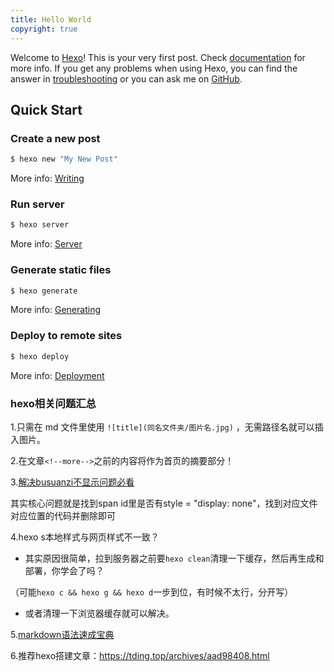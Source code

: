 ```yaml
---
title: Hello World
copyright: true
---
```

Welcome to [Hexo](https://hexo.io/)! This is your very first post. Check [documentation](https://hexo.io/docs/) for more info. If you get any problems when using Hexo, you can find the answer in [troubleshooting](https://hexo.io/docs/troubleshooting.html) or you can ask me on [GitHub](https://github.com/hexojs/hexo/issues).

<!--more-->

## Quick Start

### Create a new post

``` bash
$ hexo new "My New Post"
```

More info: [Writing](https://hexo.io/docs/writing.html)

### Run server

``` bash
$ hexo server
```

More info: [Server](https://hexo.io/docs/server.html)

### Generate static files

``` bash
$ hexo generate
```

More info: [Generating](https://hexo.io/docs/generating.html)

### Deploy to remote sites

``` bash
$ hexo deploy
```

More info: [Deployment](https://hexo.io/docs/one-command-deployment.html)

### hexo相关问题汇总

1.只需在 md 文件里使用 `![title](同名文件夹/图片名.jpg)` ，无需路径名就可以插入图片。

2.在文章`<!--more-->`之前的内容将作为首页的摘要部分！

3.[解决busuanzi不显示问题必看](https://muyuuuu.github.io/2019/11/22/busuanzi-notdisplay/)

其实核心问题就是找到span id里是否有style = "display: none"，找到对应文件对应位置的代码并删除即可

4.hexo s本地样式与网页样式不一致？

- 其实原因很简单，拉到服务器之前要`hexo clean`清理一下缓存，然后再生成和部署，你学会了吗？


（可能`hexo c && hexo g && hexo d`一步到位，有时候不太行，分开写）

- 或者清理一下浏览器缓存就可以解决。

5.[markdown语法速成宝典](https://www.kuangstudy.com/bbs/1356475333565587458)

6.推荐hexo搭建文章：https://tding.top/archives/aad98408.html